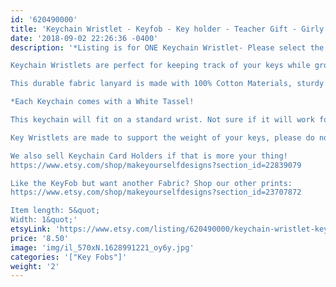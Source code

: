 ```yaml
---
id: '620490000'
title: 'Keychain Wristlet - Keyfob - Key holder - Teacher Gift - Girly Gift - Best Friend Gift - Gift For Her - Gift for Coworker'
date: '2018-09-02 22:26:36 -0400'
description: '*Listing is for ONE Keychain Wristlet- Please select the pattern you&#39;d like before purchase*

Keychain Wristlets are perfect for keeping track of your keys while grocery shopping, going to the gym, or running errands. Available in super fun and cute fabrics- they also make an awesome gift for teachers, coworkers, neighbors and friends!!

This durable fabric lanyard is made with 100% Cotton Materials, sturdy interfacing, and silver hardware. Pattern of the fabric will vary with each Key Fob- no two are identical.

*Each Keychain comes with a White Tassel!

This keychain will fit on a standard wrist. Not sure if it will work for you? Our Key Wristlets are made with a 12&quot; long piece of fabric, folded in half to create the look.

Key Wristlets are made to support the weight of your keys, please do not use this as a support for a purse or anything heavier than the average keychain.

We also sell Keychain Card Holders if that is more your thing! 
https://www.etsy.com/shop/makeyourselfdesigns?section_id=22839079

Like the KeyFob but want another Fabric? Shop our other prints:
https://www.etsy.com/shop/makeyourselfdesigns?section_id=23707872

Item length: 5&quot;
Width: 1&quot;'
etsyLink: 'https://www.etsy.com/listing/620490000/keychain-wristlet-keyfob-key-holder?utm_source=synctostaticsite&utm_medium=api&utm_campaign=api'
price: '8.50'
image: 'img/il_570xN.1628991221_oy6y.jpg'
categories: '["Key Fobs"]'
weight: '2'
---
```

